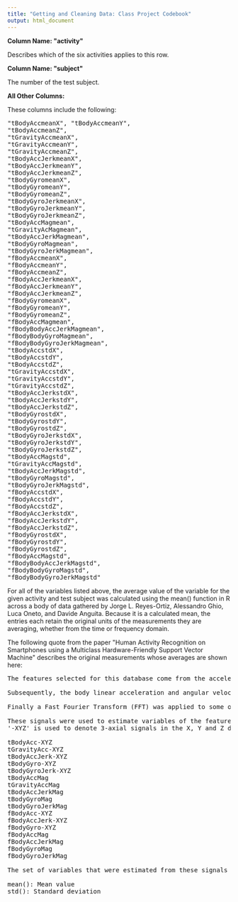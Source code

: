 ```yaml
---
title: "Getting and Cleaning Data: Class Project Codebook"
output: html_document
---
```


**Column Name: "activity"**

Describes which of the six activities applies to this row.

**Column Name: "subject"**

The number of the test subject.

**All Other Columns:**

These columns include the following:
<pre>
"tBodyAccmeanX", "tBodyAccmeanY", 
"tBodyAccmeanZ", 
"tGravityAccmeanX", 
"tGravityAccmeanY", 
"tGravityAccmeanZ", 
"tBodyAccJerkmeanX", 
"tBodyAccJerkmeanY", 
"tBodyAccJerkmeanZ", 
"tBodyGyromeanX", 
"tBodyGyromeanY", 
"tBodyGyromeanZ", 
"tBodyGyroJerkmeanX", 
"tBodyGyroJerkmeanY", 
"tBodyGyroJerkmeanZ", 
"tBodyAccMagmean", 
"tGravityAcMagmean", 
"tBodyAccJerkMagmean", 
"tBodyGyroMagmean", 
"tBodyGyroJerkMagmean", 
"fBodyAccmeanX", 
"fBodyAccmeanY", 
"fBodyAccmeanZ", 
"fBodyAccJerkmeanX", 
"fBodyAccJerkmeanY", 
"fBodyAccJerkmeanZ", 
"fBodyGyromeanX", 
"fBodyGyromeanY", 
"fBodyGyromeanZ", 
"fBodyAccMagmean", 
"fBodyBodyAccJerkMagmean", 
"fBodyBodyGyroMagmean", 
"fBodyBodyGyroJerkMagmean", 
"tBodyAccstdX", 
"tBodyAccstdY", 
"tBodyAccstdZ", 
"tGravityAccstdX", 
"tGravityAccstdY", 
"tGravityAccstdZ", 
"tBodyAccJerkstdX", 
"tBodyAccJerkstdY", 
"tBodyAccJerkstdZ", 
"tBodyGyrostdX", 
"tBodyGyrostdY", 
"tBodyGyrostdZ", 
"tBodyGyroJerkstdX", 
"tBodyGyroJerkstdY", 
"tBodyGyroJerkstdZ", 
"tBodyAccMagstd", 
"tGravityAccMagstd", 
"tBodyAccJerkMagstd", 
"tBodyGyroMagstd", 
"tBodyGyroJerkMagstd", 
"fBodyAccstdX", 
"fBodyAccstdY", 
"fBodyAccstdZ", 
"fBodyAccJerkstdX", 
"fBodyAccJerkstdY", 
"fBodyAccJerkstdZ", 
"fBodyGyrostdX", 
"fBodyGyrostdY", 
"fBodyGyrostdZ", 
"fBodyAccMagstd", 
"fBodyBodyAccJerkMagstd", 
"fBodyBodyGyroMagstd", 
"fBodyBodyGyroJerkMagstd" </pre>

For all of the variables listed above, the average value of the variable for the given activity and test subject was calculated using the mean() function in R across a body of data gathered by Jorge L. Reyes-Ortiz, Alessandro Ghio, Luca Oneto, and Davide Anguita.  Because it is a calculated mean, the entries each retain the original units of the measurements they are averaging, whether from the time or frequency domain.

The following quote from the paper "Human Activity Recognition on Smartphones using a Multiclass Hardware-Friendly Support Vector Machine" describes the original measurements whose averages are shown here:
<pre>
The features selected for this database come from the accelerometer and gyroscope 3-axial raw signals tAcc-XYZ and tGyro-XYZ. These time domain signals (prefix 't' to denote time) were captured at a constant rate of 50 Hz. Then they were filtered using a median filter and a 3rd order low pass Butterworth filter with a corner frequency of 20 Hz to remove noise. Similarly, the acceleration signal was then separated into body and gravity acceleration signals (tBodyAcc-XYZ and tGravityAcc-XYZ) using another low pass Butterworth filter with a corner frequency of 0.3 Hz. 

Subsequently, the body linear acceleration and angular velocity were derived in time to obtain Jerk signals (tBodyAccJerk-XYZ and tBodyGyroJerk-XYZ). Also the magnitude of these three-dimensional signals were calculated using the Euclidean norm (tBodyAccMag, tGravityAccMag, tBodyAccJerkMag, tBodyGyroMag, tBodyGyroJerkMag). 

Finally a Fast Fourier Transform (FFT) was applied to some of these signals producing fBodyAcc-XYZ, fBodyAccJerk-XYZ, fBodyGyro-XYZ, fBodyAccJerkMag, fBodyGyroMag, fBodyGyroJerkMag. (Note the 'f' to indicate frequency domain signals). 

These signals were used to estimate variables of the feature vector for each pattern:  
'-XYZ' is used to denote 3-axial signals in the X, Y and Z directions.

tBodyAcc-XYZ
tGravityAcc-XYZ
tBodyAccJerk-XYZ
tBodyGyro-XYZ
tBodyGyroJerk-XYZ
tBodyAccMag
tGravityAccMag
tBodyAccJerkMag
tBodyGyroMag
tBodyGyroJerkMag
fBodyAcc-XYZ
fBodyAccJerk-XYZ
fBodyGyro-XYZ
fBodyAccMag
fBodyAccJerkMag
fBodyGyroMag
fBodyGyroJerkMag

The set of variables that were estimated from these signals are: 

mean(): Mean value
std(): Standard deviation
</pre>


